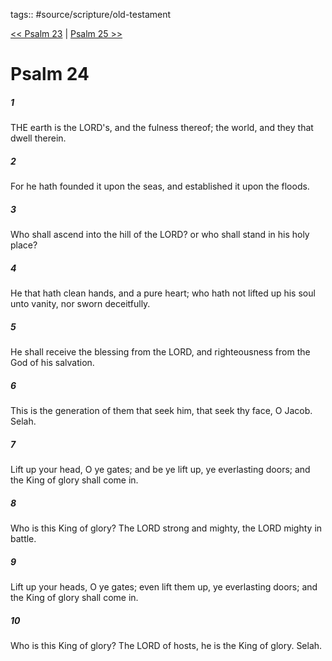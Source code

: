 tags:: #source/scripture/old-testament

[<< Psalm 23](/Old_Testament/19_Psalms/Psalm_23.md) | [Psalm 25 >>](/Old_Testament/19_Psalms/Psalm_25.md)

# Psalm 24

##### 1

THE earth is the LORD's, and the fulness thereof; the world, and they that dwell therein.

##### 2

For he hath founded it upon the seas, and established it upon the floods.

##### 3

Who shall ascend into the hill of the LORD? or who shall stand in his holy place?

##### 4

He that hath clean hands, and a pure heart; who hath not lifted up his soul unto vanity, nor sworn deceitfully.

##### 5

He shall receive the blessing from the LORD, and righteousness from the God of his salvation.

##### 6

This is the generation of them that seek him, that seek thy face, O Jacob. Selah.

##### 7

Lift up your head, O ye gates; and be ye lift up, ye everlasting doors; and the King of glory shall come in.

##### 8

Who is this King of glory? The LORD strong and mighty, the LORD mighty in battle.

##### 9

Lift up your heads, O ye gates; even lift them up, ye everlasting doors; and the King of glory shall come in.

##### 10

Who is this King of glory? The LORD of hosts, he is the King of glory. Selah.
